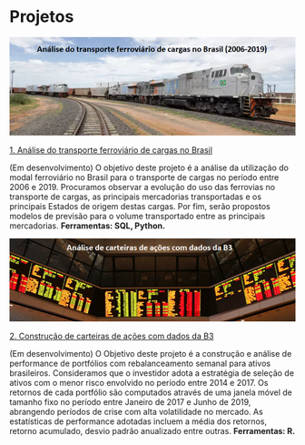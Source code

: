 # Projetos

![banner-ferrovias](/images/banner-ferrovias.png)

 [1. Análise do transporte ferroviário de cargas no Brasil](https://github.com/twpinter/Projeto-Ferrovias/blob/master/Ferrovias-pandas.ipynb)
 
 (Em desenvolvimento) O objetivo deste projeto é a análise da utilização do modal ferroviário no Brasil para o transporte de cargas no período entre 2006 e 2019. Procuramos observar a evolução do uso das ferrovias no transporte de cargas, as principais mercadorias transportadas e os principais Estados de origem destas cargas. Por fim, serão propostos modelos de previsão para o volume transportado entre as principais mercadorias. **Ferramentas: SQL, Python.**
 


![banner-acoes](/images/banner-acoes.png)

 [2. Construção de carteiras de ações com dados da B3](https://github.com/twpinter/Projeto-acoes)
 
(Em desenvolvimento) O Objetivo deste projeto é a construção e análise de performance de portfólios com rebalanceamento semanal para ativos brasileiros. Consideramos que o investidor adota a estratégia de seleção de ativos com o menor risco envolvido no período entre 2014 e 2017. Os retornos de cada portfólio são computados através de uma janela móvel de tamanho fixo no período entre Janeiro de 2017 e Junho de 2019, abrangendo períodos de crise com alta volatilidade no mercado. As estatísticas de performance adotadas incluem a média dos retornos, retorno acumulado, desvio padrão anualizado entre outras. **Ferramentas: R.**
